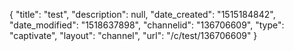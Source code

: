 {
    "title": "test",
    "description": null,
    "date_created": "1515184842",
    "date_modified": "1518637898",
    "channelid": "136706609",
    "type": "captivate",
    "layout": "channel",
    "url": "\/c\/test\/136706609"
}